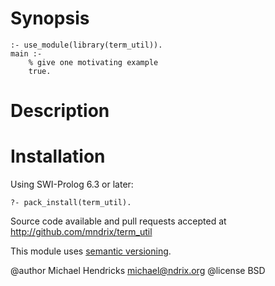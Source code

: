 # Synopsis

    :- use_module(library(term_util)).
    main :-
        % give one motivating example
        true.

# Description

# Installation

Using SWI-Prolog 6.3 or later:

    ?- pack_install(term_util).

Source code available and pull requests accepted at
http://github.com/mndrix/term_util

This module uses [semantic versioning](http://semver.org/).

@author Michael Hendricks <michael@ndrix.org>
@license BSD
